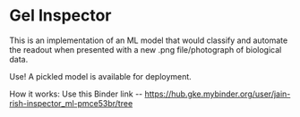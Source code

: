 # Gel Inspector
This is an implementation of an ML model that would classify and automate the readout when presented with a new .png file/photograph of biological data.

Use!
A pickled model is available for deployment.

How it works: Use this Binder link -- https://hub.gke.mybinder.org/user/jain-rish-inspector_ml-pmce53br/tree

